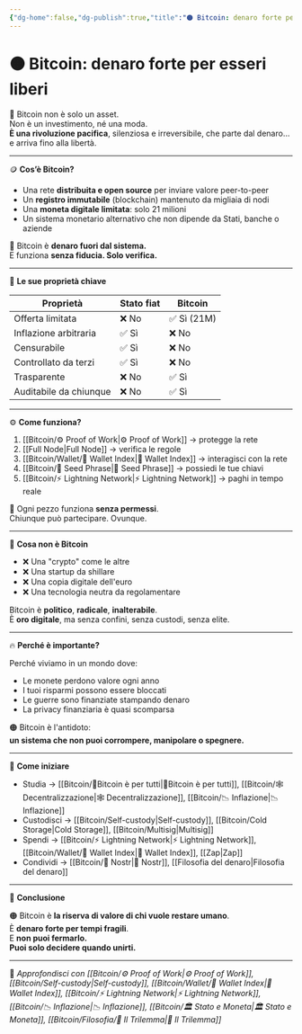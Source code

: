```yaml
---
{"dg-home":false,"dg-publish":true,"title":"🟠 Bitcoin: denaro forte per esseri liberi","tags":["Bitcoin","Libertà","Sovranità","Denaro","ProofOfWork","SelfCustody"],"date":"2025-07-09","permalink":"/bitcoin/bitcoin/","dgPassFrontmatter":true}
---
```



# 🟠 Bitcoin: denaro forte per esseri liberi

🧱 Bitcoin non è solo un asset.  
Non è un investimento, né una moda.  
**È una rivoluzione pacifica**, silenziosa e irreversibile, che parte dal denaro…  
e arriva fino alla libertà.

---

🪙 **Cos’è Bitcoin?**

- Una rete **distribuita e open source** per inviare valore peer-to-peer  
- Un **registro immutabile** (blockchain) mantenuto da migliaia di nodi  
- Una **moneta digitale limitata**: solo 21 milioni  
- Un sistema monetario alternativo che non dipende da Stati, banche o aziende

🎯 Bitcoin è **denaro fuori dal sistema.**  
E funziona **senza fiducia. Solo verifica.**

---

🔐 **Le sue proprietà chiave**

| Proprietà           | Stato fiat       | Bitcoin         |
|---------------------|------------------|-----------------|
| Offerta limitata    | ❌ No            | ✅ Sì (21M)      |
| Inflazione arbitraria| ✅ Sì            | ❌ No           |
| Censurabile         | ✅ Sì            | ❌ No           |
| Controllato da terzi| ✅ Sì            | ❌ No           |
| Trasparente         | ❌ No            | ✅ Sì           |
| Auditabile da chiunque| ❌ No          | ✅ Sì           |

---

⚙️ **Come funziona?**

1. [[Bitcoin/⚙️  Proof of Work\|⚙️  Proof of Work]] → protegge la rete  
2. [[Full Node\|Full Node]] → verifica le regole  
3. [[Bitcoin/Wallet/🧭 Wallet Index\|🧭 Wallet Index]] → interagisci con la rete  
4. [[Bitcoin/🧠 Seed Phrase\|🧠 Seed Phrase]] → possiedi le tue chiavi  
5. [[Bitcoin/⚡ Lightning Network\|⚡ Lightning Network]] → paghi in tempo reale

🎯 Ogni pezzo funziona **senza permessi**.  
Chiunque può partecipare. Ovunque.

---

🚫 **Cosa non è Bitcoin**

- ❌ Una "crypto" come le altre  
- ❌ Una startup da shillare  
- ❌ Una copia digitale dell'euro  
- ❌ Una tecnologia neutra da regolamentare

Bitcoin è **politico**, **radicale**, **inalterabile**.  
È **oro digitale**, ma senza confini, senza custodi, senza elite.

---

🔥 **Perché è importante?**

Perché viviamo in un mondo dove:

- Le monete perdono valore ogni anno  
- I tuoi risparmi possono essere bloccati  
- Le guerre sono finanziate stampando denaro  
- La privacy finanziaria è quasi scomparsa

🟠 Bitcoin è l'antidoto:  
**un sistema che non puoi corrompere, manipolare o spegnere.**

---

👣 **Come iniziare**

- Studia → [[Bitcoin/🗽Bitcoin è per tutti\|🗽Bitcoin è per tutti]], [[Bitcoin/🕸️ Decentralizzazione\|🕸️ Decentralizzazione]], [[Bitcoin/📉 Inflazione\|📉 Inflazione]]  
- Custodisci → [[Bitcoin/Self-custody\|Self-custody]], [[Bitcoin/Cold Storage\|Cold Storage]], [[Bitcoin/Multisig\|Multisig]]  
- Spendi → [[Bitcoin/⚡ Lightning Network\|⚡ Lightning Network]], [[Bitcoin/Wallet/🧭 Wallet Index\|🧭 Wallet Index]], [[Zap\|Zap]]  
- Condividi → [[Bitcoin/📡 Nostr\|📡 Nostr]], [[Filosofia del denaro\|Filosofia del denaro]]

---

📜 **Conclusione**

🟠 Bitcoin è **la riserva di valore di chi vuole restare umano**.  
È **denaro forte per tempi fragili**.  
E **non puoi fermarlo.  
Puoi solo decidere quando unirti.**

---

🔗 _Approfondisci con [[Bitcoin/⚙️  Proof of Work\|⚙️  Proof of Work]], [[Bitcoin/Self-custody\|Self-custody]], [[Bitcoin/Wallet/🧭 Wallet Index\|🧭 Wallet Index]], [[Bitcoin/⚡ Lightning Network\|⚡ Lightning Network]], [[Bitcoin/📉 Inflazione\|📉 Inflazione]], [[Bitcoin/🏛️ Stato e Moneta\|🏛️ Stato e Moneta]], [[Bitcoin/Filosofia/🔺 Il Trilemma\|🔺 Il Trilemma]]_